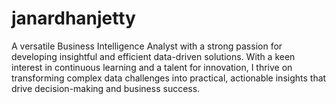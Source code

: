 # janardhanjetty
A versatile Business Intelligence Analyst with a strong passion for developing insightful and efficient data-driven solutions. With a keen interest in continuous learning and a talent for innovation, I thrive on transforming complex data challenges into practical, actionable insights that drive decision-making and business success.

